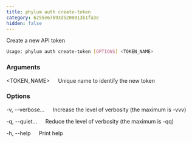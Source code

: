 ```yaml
---
title: phylum auth create-token
category: 6255e67693d5200013b1fa3e
hidden: false
---
```


Create a new API token

```sh
Usage: phylum auth create-token [OPTIONS] <TOKEN_NAME>
```

### Arguments

<TOKEN_NAME>
&emsp; Unique name to identify the new token

### Options

-v, --verbose...
&emsp; Increase the level of verbosity (the maximum is -vvv)

-q, --quiet...
&emsp; Reduce the level of verbosity (the maximum is -qq)

-h, --help
&emsp; Print help
